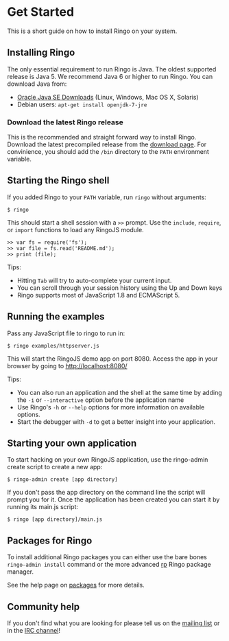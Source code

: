 # Get Started

This is a short guide on how to install Ringo on your system.

## Installing Ringo

The only essential requirement to run Ringo is Java. The oldest supported release is Java 5. We recommend Java 6 or
higher to run Ringo. You can download Java from:

* [Oracle Java SE Downloads](http://www.oracle.com/technetwork/java/javase/downloads/index.html) (Linux, Windows, Mac OS X, Solaris)
* Debian users: `apt-get install openjdk-7-jre`

### Download the latest Ringo release

This is the recommended and straight forward way to install Ringo. Download the latest precompiled release from the
[download page](/download). For convinience, you should add the `/bin` directory to the `PATH` environment variable.

## Starting the Ringo shell

If you added Ringo to your `PATH` variable, run `ringo` without arguments:

    $ ringo

This should start a shell session with a `>>` prompt. Use the `include`, `require`, or `import` functions to load any RingoJS module.

    >> var fs = require('fs');
    >> var file = fs.read('README.md');
    >> print (file);

Tips:

  * Hitting `Tab` will try to auto-complete your current input.
  * You can scroll through your session history using the Up and Down keys
  * Ringo supports most of JavaScript 1.8 and ECMAScript 5.

## Running the examples

Pass any JavaScript file to ringo to run in:

    $ ringo examples/httpserver.js

This will start the RingoJS demo app on port 8080. Access the app in your browser by going to <http://localhost:8080/>

Tips:

  * You can also run an application and the shell at the same time by adding the `-i` or `--interactive` option before the application name
  * Use Ringo's `-h` or `--help` options for more information on available options.
  * Start the debugger with `-d` to get a better insight into your application.

## Starting your own application

To start hacking on your own RingoJS application, use the ringo-admin create script to create a new app:

    $ ringo-admin create [app directory]

If you don't pass the app directory on the command line the script will prompt you for it. Once the application has been created you can start it by running its main.js script:

    $ ringo [app directory]/main.js

## Packages for Ringo

To install additional Ringo packages you can either use the bare bones `ringo-admin install` command or the more advanced [rp](https://github.com/grob/rp) Ringo package manager.

See the help page on [packages](/documentation/packages) for more details.

## Community help

If you don't find what you are looking for please tell us on the [mailing list][group] or in the [IRC channel][irc]!

[group]: http://groups.google.com/group/ringojs
[irc]: irc://freenode.org/ringojs
